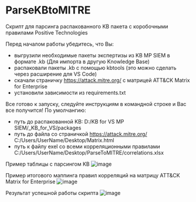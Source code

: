 # ParseKBtoMITRE
Скрипт для парсинга распакованного KB пакета с коробочными правилами Positive Technologies

Перед началом работы убедитесь, что Вы:
- выгрузили необходимые пакеты экспертизы из KB MP SIEM в формате .kb (Для импорта в другую Knowledge Base)
- распаковали пакеты .kb с помощью kbtools (это можно сделать через расширение для VS Code)
- скачали страничку https://attack.mitre.org/ с матрицей ATT&CK Matrix for Enterprise
- установили зависимости из requirements.txt

Все готово к запуску, следуйте инструкциям в командной строке и Вас все получится!
По умолчангию:
- путь до распакованной KB: D:/KB for VS MP SIEM/_KB_for_VS/packages
- путь до файла со страничкой https://attack.mitre.org/  C:/Users/UserName/Desktop/Matrix.html
- путь к файлу exel со всеми корреляционными правилами C:/Users/UserName/Desktop/ParseToMITRE/correlations.xlsx



Пример таблицы с парсингом KB
![image](https://github.com/iVladSlav/ParseKBtoMITRE/assets/71531115/4ba53b70-d87a-4814-a4c9-7f7ec2c5a302)

Пример итогового маппинга правил корреляций на матрицу ATT&CK Matrix for Enterprise
![image](https://github.com/iVladSlav/ParseKBtoMITRE/assets/71531115/38dce0bd-8555-4462-894e-acc90927cfea)

Результат успешной работы скрипта
![image](https://github.com/iVladSlav/ParseKBtoMITRE/assets/71531115/1abba4bc-bbaf-4cc2-9189-ebaaa427d822)



